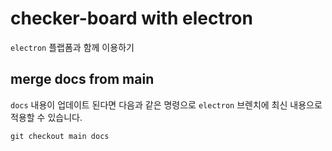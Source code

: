# checker-board with electron

`electron` 플랩폼과 함께 이용하기

## merge docs from main

`docs` 내용이 업데이트 된다면 다음과 같은 명령으로 `electron` 브렌치에 최신 내용으로 적용할 수 있습니다.

```shell
git checkout main docs
```
